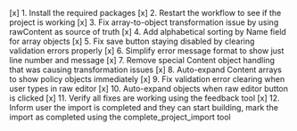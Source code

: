 [x] 1. Install the required packages
[x] 2. Restart the workflow to see if the project is working 
[x] 3. Fix array-to-object transformation issue by using rawContent as source of truth
[x] 4. Add alphabetical sorting by Name field for array objects
[x] 5. Fix save button staying disabled by clearing validation errors properly
[x] 6. Simplify error message format to show just line number and message
[x] 7. Remove special Content object handling that was causing transformation issues
[x] 8. Auto-expand Content arrays to show policy objects immediately
[x] 9. Fix validation error clearing when user types in raw editor
[x] 10. Auto-expand objects when raw editor button is clicked
[x] 11. Verify all fixes are working using the feedback tool
[x] 12. Inform user the import is completed and they can start building, mark the import as completed using the complete_project_import tool
